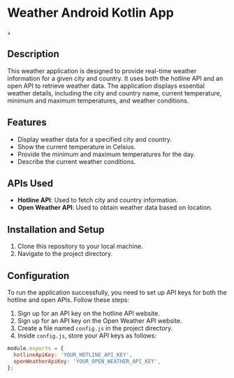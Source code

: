 # Weather Android Kotlin App
د
## Description
This weather application is designed to provide real-time weather information for a given city and country. It uses both the hotline API and an open API to retrieve weather data. The application displays essential weather details, including the city and country name, current temperature, minimum and maximum temperatures, and weather conditions.

## Features
- Display weather data for a specified city and country.
- Show the current temperature in Celsius.
- Provide the minimum and maximum temperatures for the day.
- Describe the current weather conditions.

## APIs Used
- **Hotline API**: Used to fetch city and country information.
- **Open Weather API**: Used to obtain weather data based on location.

## Installation and Setup
1. Clone this repository to your local machine.
2. Navigate to the project directory.

## Configuration
To run the application successfully, you need to set up API keys for both the hotline and open APIs. Follow these steps:

1. Sign up for an API key on the hotline API website.
2. Sign up for an API key on the Open Weather API website.
3. Create a file named `config.js` in the project directory.
4. Inside `config.js`, store your API keys as follows:

```javascript
module.exports = {
  hotlineApiKey: 'YOUR_HOTLINE_API_KEY',
  openWeatherApiKey: 'YOUR_OPEN_WEATHER_API_KEY',
};
